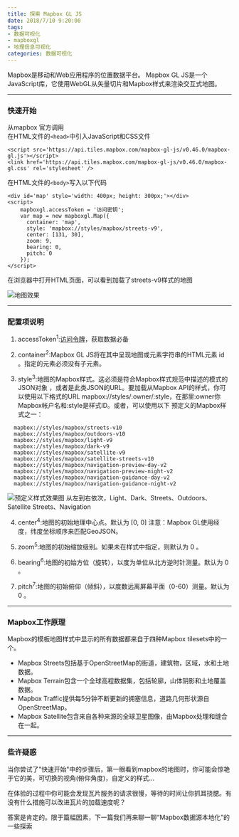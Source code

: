 ```yaml
---
title: 探索 Mapbox GL JS
date: 2018/7/10 9:20:00
tags:
- 数据可视化 
- mapboxgl
- 地理信息可视化
categories: 数据可视化
---
```


Mapbox是移动和Web应用程序的位置数据平台。
Mapbox GL JS是一个JavaScript库，它使用WebGL从矢量切片和Mapbox样式来渲染交互式地图。 <!-- more -->

------
### **快速开始**
从mapbox 官方调用  
在HTML文件的`<head>`中引入JavaScript和CSS文件  
```
<script src='https://api.tiles.mapbox.com/mapbox-gl-js/v0.46.0/mapbox-gl.js'></script>
<link href='https://api.tiles.mapbox.com/mapbox-gl-js/v0.46.0/mapbox-gl.css' rel='stylesheet' />
```
在HTML文件的`<body>`写入以下代码
```
<div id='map' style='width: 400px; height: 300px;'></div>
<script>
    mapboxgl.accessToken = '访问密钥';
    var map = new mapboxgl.Map({
      container: 'map',
      style: 'mapbox://styles/mapbox/streets-v9',
      center: [131, 30],
      zoom: 9,
      bearing: 0,
      pitch: 0
    });
</script>
```
在浏览器中打开HTML页面，可以看到加载了streets-v9样式的地图

![地图效果](http://7xu37n.com1.z0.glb.clouddn.com/StyleDarkV9.png)

------

### **配置项说明**
1. accessToken<sup>1</sup>:[访问令牌](https://www.mapbox.com/account/access-tokens)，获取数据必备

2. container<sup>2</sup>:Mapbox GL JS将在其中呈现地图或元素字符串的HTML元素  id 。指定的元素必须没有子元素。

3. style<sup>3</sup>:地图的Mapbox样式。这必须是符合Mapbox样式规范中描述的模式的JSON对象 ，或者是此类JSON的URL。要加载从Mapbox API的样式，你可以使用以下格式的URL mapbox://styles/:owner/:style，在那里:owner你Mapbox帐户名和:style是样式ID。或者，可以使用以下 预定义的Mapbox样式之一：
```
  mapbox://styles/mapbox/streets-v10
  mapbox://styles/mapbox/outdoors-v10
  mapbox://styles/mapbox/light-v9
  mapbox://styles/mapbox/dark-v9
  mapbox://styles/mapbox/satellite-v9
  mapbox://styles/mapbox/satellite-streets-v10
  mapbox://styles/mapbox/navigation-preview-day-v2
  mapbox://styles/mapbox/navigation-preview-night-v2
  mapbox://styles/mapbox/navigation-guidance-day-v2
  mapbox://styles/mapbox/navigation-guidance-night-v2
```

![预定义样式效果图](http://7xu37n.com1.z0.glb.clouddn.com/defaultMapStyle.png)
从左到右依次，Light、Dark、Streets、Outdoors、Satellite Streets、Navigation

4. center<sup>4</sup>:地图的初始地理中心点。默认为  [0, 0] 注意：Mapbox GL使用经度，纬度坐标顺序来匹配GeoJSON。

5. zoom<sup>5</sup>:地图的初始缩放级别。如果未在样式中指定，则默认为  0 。

6. bearing<sup>6</sup>:地图的初始方位（旋转），以度为单位从北方逆时针测量。默认为  0 。

7. pitch<sup>7</sup>:地图的初始俯仰（倾斜），以度数远离屏幕平面（0-60）测量。默认为  0 。

------

### **Mapbox工作原理**
Mapbox的模板地图样式中显示的所有数据都来自于四种Mapbox tilesets中的一个。
* Mapbox Streets包括基于OpenStreetMap的街道，建筑物，区域，水和土地数据。
* Mapbox Terrain包含一个全球高程数据集，包括轮廓，山体阴影和土地覆盖数据。
* Mapbox Traffic提供每5分钟不断更新的拥塞信息，道路几何形状源自OpenStreetMap。
* Mapbox Satellite包含来自各种来源的全球卫星图像，由Mapbox处理和缝合在一起。

------

### **些许疑惑**
当你尝试了"快速开始"中的步骤后，第一眼看到mapbox的地图时，你可能会惊艳于它的美，可切换的视角(俯仰角度)，自定义的样式...  

在体验的过程中你可能会发现瓦片服务的请求很慢，等待的时间让你抓耳挠腮。有没有什么措施可以改进瓦片的加载速度呢？  

答案是肯定的。限于篇幅因素，下一篇我们再来聊一聊“Mapbox数据源本地化”的一些探索